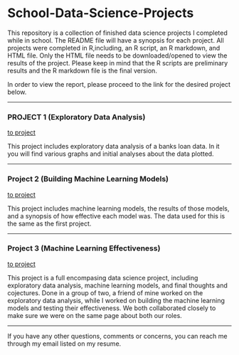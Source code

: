 # School-Data-Science-Projects
This repository is a collection of finished data science projects I completed while in school. The README file will have a synopsis for each project. All projects were completed in R,including, an R script, an R markdown, and HTML file. Only the HTML file needs to be downloaded/opened to view the results of the project. Please keep in mind that the R scripts are preliminary results and the R markdown file is the final version.

In order to view the report, please proceed to the link for the desired project below.

---

### PROJECT 1 (Exploratory Data Analysis)
[to project](https://raw.githack.com/Thornberry19/Data-Science-Portfolio/main/project_1/project1MDAllen.html "Project 1")

This project includes exploratory data analysis of a banks loan data. In it you will find various graphs and initial analyses about the data plotted. 

---

### Project 2 (Building Machine Learning Models)
[to project](https://raw.githack.com/Thornberry19/Data-Science-Portfolio/main/project2/project2MachineModelsAllen.html "Project 2")

This project includes machine learning models, the results of those models, and a synopsis of how effective each model was. The data used for this is the same as the first project. 

---

### Project 3 (Machine Learning Effectiveness)
[to project](https://raw.githack.com/Thornberry19/Data-Science-Portfolio/main/project_3/Project_3.html "Project 3")

This project is a full encompasing data science project, including exploratory data analysis, machine learning models, and final thoughts and cojectures. Done in a group of two, a friend of mine worked on the exploratory data analysis, while I worked on building the machine learning models and testing their effectiveness. We both collaborated closely to make sure we were on the same page about both our roles.

---

If you have any other questions, comments or concerns, you can reach me through my email listed on my resume.
